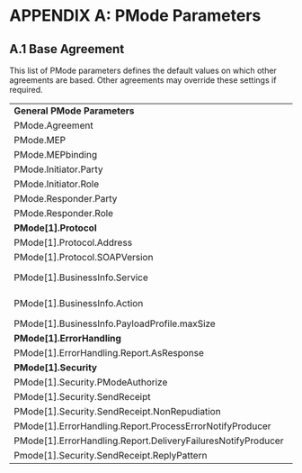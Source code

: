 # APPENDIX A: PMode Parameters 
## A.1 Base Agreement 

This list of PMode parameters defines the default values on which other agreements are based. Other agreements may override these settings if required. 

| | | 
| --- |------- |
**General PMode Parameters** | | 
PMode.Agreement |http://resources.digitalbusinesscouncil.com.au/dbc/services/exchange/ebms3profile/current |
PMode.MEP | http://www.oasis-open.org/committees/ebxml-msg/one-way |
PMode.MEPbinding | http://www.oasis-open.org/committees/ebxml-msg/push |
PMode.Initiator.Party | Determined by the message producer |
PMode.Initiator.Role | http://docs.oasis-open.org/ebxml-msg/ebms/v3.0/ns/core/200704/defaultRole |
PMode.Responder.Party | Determined by the message producer. |
PMode.Responder.Role | http://docs.oasis-open.org/ebxml-msg/ebms/v3.0/ns/core/200704/defaultRole |
**PMode[1].Protocol**| |
PMode[1].Protocol.Address | Receiving Access Point URL. Determined from DCL/DCP lookup |
PMode[1].Protocol.SOAPVersion | 1.2 |
PMode[1].BusinessInfo.Service | The value for this element is copied from the Digital Capability Publisher values when using dynamic discovery. |
PMode[1].BusinessInfo.Action | The value for this element is copied from the Digital Capability Publisher values when using dynamic discovery. |
PMode[1].BusinessInfo.PayloadProfile.maxSize | 10000 (kilobytes) |
**PMode[1].ErrorHandling** | |
PMode[1].ErrorHandling.Report.AsResponse | true |
**PMode[1].Security** | |
PMode[1].Security.PModeAuthorize | false |
PMode[1].Security.SendReceipt | true |
PMode[1].Security.SendReceipt.NonRepudiation | false |
PMode[1].ErrorHandling.Report.ProcessErrorNotifyProducer | true |
PMode[1].ErrorHandling.Report.DeliveryFailuresNotifyProducer | true |
Pmode[1].Security.SendReceipt.ReplyPattern | response |





